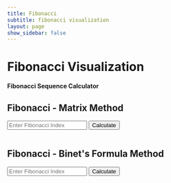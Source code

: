 ```yaml
---
title: Fibonacci
subtitle: fibonacci visualization
layout: page
show_sidebar: false
---
```


# Fibonacci Visualization

**Fibonacci Sequence Calculator**

<!--Fibonacci Create 2 additional methods to solve nth result in the Fibonacci Sequence. Build a frontend output to show results and analysis. Sample of Fibonacci Frontend-->

## Fibonacci - Matrix Method

<input type="number" id="matrixIndex" placeholder="Enter Fibonacci Index" />
<button onclick="fetchFibonacci('matrix', document.getElementById('matrixIndex').value)">Calculate</button>
<pre id="matrixResult"></pre>

## Fibonacci - Binet's Formula Method

<input type="number" id="binetIndex" placeholder="Enter Fibonacci Index" />
<button onclick="fetchFibonacci('binet', document.getElementById('binetIndex').value)">Calculate</button>
<pre id="binetResult"></pre>